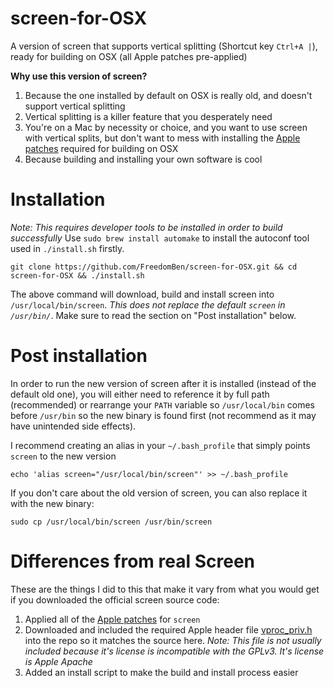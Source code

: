 screen-for-OSX
==============

A version of screen that supports vertical splitting (Shortcut key `Ctrl+A |`), ready for building on OSX (all Apple patches pre-applied)

**Why use this version of screen?**

1. Because the one installed by default on OSX is really old, and doesn't support vertical splitting
2. Vertical splitting is a killer feature that you desperately need
3. You're on a Mac by necessity or choice, and you want to use screen with vertical splits, but don't want to mess with installing the [Apple patches](https://www.opensource.apple.com/source/screen/screen-16/patches/) required for building on OSX
4. Because building and installing your own software is cool


Installation
============

*Note: This requires developer tools to be installed in order to build successfully*
    Use `sudo brew install automake` to install the autoconf tool used in `./install.sh` firstly.

    git clone https://github.com/FreedomBen/screen-for-OSX.git && cd screen-for-OSX && ./install.sh
    
The above command will download, build and install screen into `/usr/local/bin/screen`.  *This does not replace the default `screen` in `/usr/bin/`*.  Make sure to read the section on "Post installation" below.


Post installation
=================

In order to run the new version of screen after it is installed (instead of the default old one), you will either need to reference it by full path (recommended) or rearrange your `PATH` variable so `/usr/local/bin` comes before `/usr/bin` so the new binary is found first (not recommend as it may have unintended side effects).

I recommend creating an alias in your `~/.bash_profile` that simply points `screen` to the new version

    echo 'alias screen="/usr/local/bin/screen"' >> ~/.bash_profile
    
If you don't care about the old version of screen, you can also replace it with the new binary:

    sudo cp /usr/local/bin/screen /usr/bin/screen


Differences from real Screen
============================

These are the things I did to this that make it vary from what you would get if you downloaded the official screen source code:

1. Applied all of the [Apple patches](https://www.opensource.apple.com/source/screen/screen-16/patches/) for `screen`
2. Downloaded and included the required Apple header file [vproc_priv.h](http://www.opensource.apple.com/source/launchd/launchd-328/launchd/src/vproc_priv.h) into the repo so it matches the source here.  *Note: This file is not usually included because it's license is incompatible with the GPLv3.  It's license is Apple Apache*
3. Added an install script to make the build and install process easier
